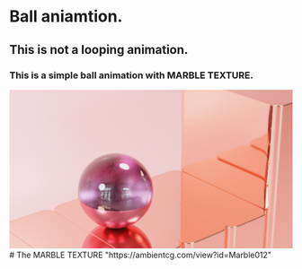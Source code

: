 # Ball aniamtion.
## This is not a looping animation.

### This is a simple ball animation with MARBLE TEXTURE.
<img src = "https://github.com/Jael-Lois/Ball_aniamtion./blob/main/ball%20animation.png0101.png">
# The MARBLE TEXTURE "https://ambientcg.com/view?id=Marble012"

